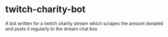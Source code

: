 # twitch-charity-bot
A bot written for a twitch charity stream which scrapes the amount donated and posts it regularly to the stream chat box
